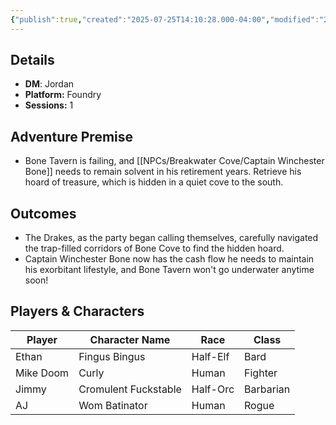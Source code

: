```yaml
---
{"publish":true,"created":"2025-07-25T14:10:28.000-04:00","modified":"2025-09-29T09:15:45.201-04:00","published":"2025-09-29T09:15:45.201-04:00","cssclasses":"","DM":"Jordan","Players":["Ethan","Mike Doom","Jimmy","AJ"],"Platform":"Foundry","Sessions":1,"Start Date":"2024-02-17"}
---
```


## Details
- **DM**: Jordan
- **Platform:** Foundry
- **Sessions:** 1

## Adventure Premise
- Bone Tavern is failing, and [[NPCs/Breakwater Cove/Captain Winchester Bone]] needs to remain solvent in his retirement years. Retrieve his hoard of treasure, which is hidden in a quiet cove to the south.

## Outcomes
- The Drakes, as the party began calling themselves, carefully navigated the trap-filled corridors of Bone Cove to find the hidden hoard.
- Captain Winchester Bone now has the cash flow he needs to maintain his exorbitant lifestyle, and Bone Tavern won't go underwater anytime soon!

## Players & Characters
| Player              | Character Name       | Race      | Class     |
| ------------------- | -------------------- | --------- | --------- |
| Ethan | Fingus Bingus        | Half-Elf  | Bard      |
| Mike Doom | Curly                | Human     | Fighter   |
| Jimmy | Cromulent Fuckstable | Half-Orc  | Barbarian |
| AJ | Wom Batinator        | Human     | Rogue     |
